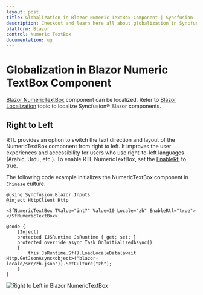```yaml
---
layout: post
title: Globalization in Blazor Numeric TextBox Component | Syncfusion
description: Checkout and learn here all about globalization in Syncfusion Blazor Numeric TextBox component and more.
platform: Blazor
control: Numeric TextBox
documentation: ug
---
```


# Globalization in Blazor Numeric TextBox Component

[Blazor NumericTextBox](https://www.syncfusion.com/blazor-components/blazor-numeric-textbox) component can be localized. Refer to [Blazor Localization](https://blazor.syncfusion.com/documentation/common/localization) topic to localize Syncfusion&reg; Blazor components.

## Right to Left

RTL provides an option to switch the text direction and layout of the NumericTextBox component from right to left. It improves the user experiences and accessibility for users who use right-to-left languages (Arabic, Urdu, etc.). To enable RTL NumericTextBox, set the [EnableRtl](https://help.syncfusion.com/cr/blazor/Syncfusion.Blazor.Inputs.SfNumericTextBox-1.html#Syncfusion_Blazor_Inputs_SfNumericTextBox_1_EnableRtl) to true.

The following code example initializes the NumericTextBox component in `Chinese` culture.

```cshtml
@using Syncfusion.Blazor.Inputs
@inject HttpClient Http

<SfNumericTextBox TValue="int?" Value=10 Locale="zh" EnableRtl="true"></SfNumericTextBox>

@code {
    [Inject]
    protected IJSRuntime JsRuntime { get; set; }
    protected override async Task OnInitializedAsync()
    {
        this.JsRuntime.Sf().LoadLocaleData(await Http.GetJsonAsync<object>("blazor-locale/src/zh.json")).SetCulture("zh");
    }
}
```

![Right to Left in Blazor NumericTextBox](./images/blazor-numerictextbox-right-to-left.png)